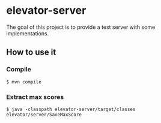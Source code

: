 # elevator-server

The goal of this project is to provide a test server with some implementations.

## How to use it

### Compile

    $ mvn compile

### Extract max scores

    $ java -classpath elevator-server/target/classes elevator/server/SaveMaxScore
